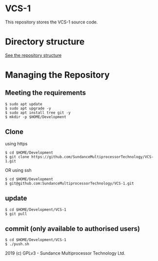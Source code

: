 # VCS-1
This repository stores the VCS-1 source code.

# Directory structure
[See the repository structure](https://github.com/SundanceMultiprocessorTechnology/VCS-1/blob/master/directorySctructure.md)

# Managing the Repository
## Meeting the requirements
```
$ sudo apt update
$ sudo apt upgrade -y
$ sudo apt install tree git -y
$ mkdir -p $HOME/Development
```
## Clone
using https
```
$ cd $HOME/Development
$ git clone https://github.com/SundanceMultiprocessorTechnology/VCS-1.git
```

OR using ssh
```
$ cd $HOME/Development
$ git@github.com:SundanceMultiprocessorTechnology/VCS-1.git
```

## update
```
$ cd $HOME/Development/VCS-1
$ git pull
```

## commit (only available to authorised users)
```
$ cd $HOME/Development/VCS-1
$ ./push.sh
```


2019 (c) GPLv3 - Sundance Multiprocessor Technology Ltd.
